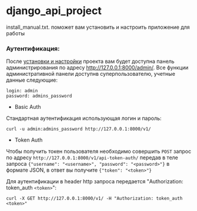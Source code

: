 # django_api_project
install_manual.txt. поможет вам установить и настроить приложение для работы

### Аутентификация:
После [установки и настройки](https://github.com/mikibouns/django_api_project2/blob/master/manual.txt) проекта вам будет доступна панель администрирования по адресу http://127.0.0.1:8000/admin/.
Все функции административной панели доступнв суперпользователю, учетные данные следующие: 
```
login: admin
password: admins_password
```
- Basic Auth

Стандартная аутентификация использующая логин и пароль:
```
curl -u admin:admins_password http://127.0.0.1:8000/v1/
```

- Token Auth

Чтобы получить токен пользователя необходимо совершить `POST` запрос по адресу `http://127.0.0.1:8000/v1/api-token-auth/` передав в теле запроса `{"username": "<username>", "password": "<password>"}` в формате JSON, в ответ вы получите `{"token": "<token>"}` 

Для аутентификации в header http запроса передается  "Authorization: token_auth `<token>`":
```
curl -X GET http://127.0.0.1:8000/v1/ -H "Authorization: token_auth <token>"
```
